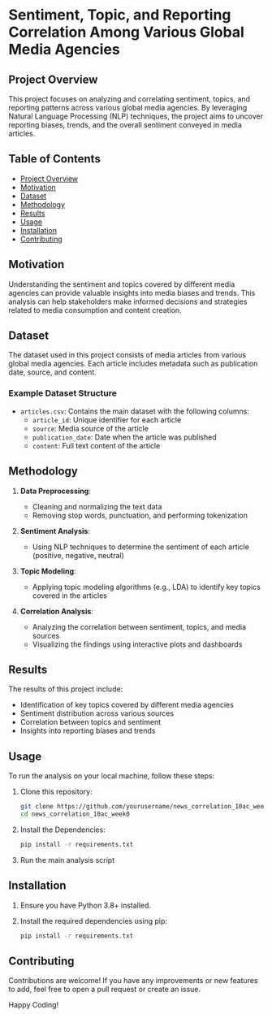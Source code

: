 # Sentiment, Topic, and Reporting Correlation Among Various Global Media Agencies

## Project Overview

This project focuses on analyzing and correlating sentiment, topics, and reporting patterns across various global media agencies. By leveraging Natural Language Processing (NLP) techniques, the project aims to uncover reporting biases, trends, and the overall sentiment conveyed in media articles.

## Table of Contents

- [Project Overview](#project-overview)
- [Motivation](#motivation)
- [Dataset](#dataset)
- [Methodology](#methodology)
- [Results](#results)
- [Usage](#usage)
- [Installation](#installation)
- [Contributing](#contributing)

## Motivation

Understanding the sentiment and topics covered by different media agencies can provide valuable insights into media biases and trends. This analysis can help stakeholders make informed decisions and strategies related to media consumption and content creation.

## Dataset

The dataset used in this project consists of media articles from various global media agencies. Each article includes metadata such as publication date, source, and content.

### Example Dataset Structure

- `articles.csv`: Contains the main dataset with the following columns:
  - `article_id`: Unique identifier for each article
  - `source`: Media source of the article
  - `publication_date`: Date when the article was published
  - `content`: Full text content of the article

## Methodology

1. **Data Preprocessing**:
   - Cleaning and normalizing the text data
   - Removing stop words, punctuation, and performing tokenization

2. **Sentiment Analysis**:
   - Using NLP techniques to determine the sentiment of each article (positive, negative, neutral)

3. **Topic Modeling**:
   - Applying topic modeling algorithms (e.g., LDA) to identify key topics covered in the articles

4. **Correlation Analysis**:
   - Analyzing the correlation between sentiment, topics, and media sources
   - Visualizing the findings using interactive plots and dashboards

## Results

The results of this project include:
- Identification of key topics covered by different media agencies
- Sentiment distribution across various sources
- Correlation between topics and sentiment
- Insights into reporting biases and trends

## Usage

To run the analysis on your local machine, follow these steps:

1. Clone this repository:
   ```bash
   git clone https://github.com/yourusername/news_correlation_10ac_week0.git
   cd news_correlation_10ac_week0
   ```
2. Install the Dependencies:
    ```bash
    pip install -r requirements.txt
    ```

3. Run the main analysis script

## Installation
1. Ensure you have Python 3.8+ installed.

2. Install the required dependencies using pip:
    ```bash
    pip install -r requirements.txt
    ```

## Contributing
Contributions are welcome! If you have any improvements or new features to add, feel free to open a pull request or create an issue.

Happy Coding!

